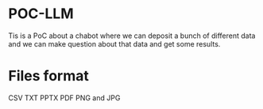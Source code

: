 # POC-LLM
Tis is a PoC about a chabot where we can deposit a bunch of different data and we can make question about that data and get some results.
# Files format
CSV
TXT
PPTX
PDF
PNG and JPG
